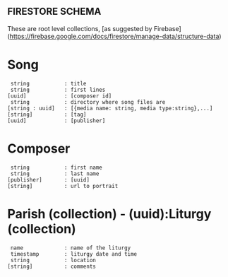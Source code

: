 ## FIRESTORE SCHEMA

These are root level collections, [as suggested by Firebase] (https://firebase.google.com/docs/firestore/manage-data/structure-data)

# Song
```
 string           : title
 string           : first lines   
[uuid]            : [composer id]
 string           : directory where song files are
[string : uuid]   : [{media name: string, media type:string},...] 
[string]          : [tag]
[uuid]            : [publisher]
```
# Composer
```
 string           : first name
 string           : last name
[publisher]       : [uuid]
[string]          : url to portrait
```

# Parish (collection) - (uuid):Liturgy (collection)
```
 name             : name of the liturgy
 timestamp        : liturgy date and time
 string           : location 
[string]          : comments
```
